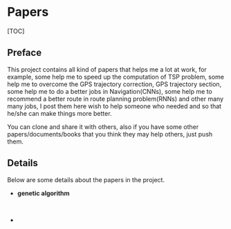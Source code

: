 # Papers

[TOC]

## Preface

This project contains all kind of papers that helps me a lot at work, for example, some help me to speed up the computation of TSP problem, some help me to overcome the GPS trajectory correction, GPS trajectory section, some help me to do a better jobs in Navigation(CNNs), some help me to recommend a better route in route planning problem(RNNs) and other many many jobs, I post them here wish to help someone who needed and so that he/she can make things more better.

You can clone and share it with others, also if you have some other papers/documents/books that you think they may help others, just push them.

## Details

Below are some details about the papers in the project.

- **genetic algorithm**

  ​

- ​



